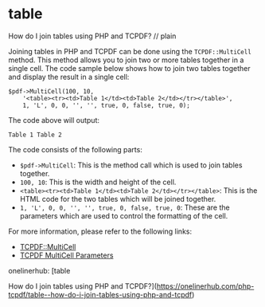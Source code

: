 # table

How do I join tables using PHP and TCPDF?
// plain

Joining tables in PHP and TCPDF can be done using the `TCPDF::MultiCell` method. This method allows you to join two or more tables together in a single cell. The code sample below shows how to join two tables together and display the result in a single cell:

```
$pdf->MultiCell(100, 10,
    '<table><tr><td>Table 1</td><td>Table 2</td></tr></table>',
    1, 'L', 0, 0, '', '', true, 0, false, true, 0);
```

The code above will output:

```
Table 1 Table 2
```

The code consists of the following parts:

- `$pdf->MultiCell`: This is the method call which is used to join tables together.
- `100, 10`: This is the width and height of the cell.
- `<table><tr><td>Table 1</td><td>Table 2</td></tr></table>`: This is the HTML code for the two tables which will be joined together.
- `1, 'L', 0, 0, '', '', true, 0, false, true, 0`: These are the parameters which are used to control the formatting of the cell.

For more information, please refer to the following links:

- [TCPDF::MultiCell](https://tcpdf.org/doc/class-TCPDF/#a_MultiCell)
- [TCPDF MultiCell Parameters](https://tcpdf.org/doc/code/classTCPDF.html#acdcb8f3b9f3d9545170858fb8a5a9a8c)

onelinerhub: [table

How do I join tables using PHP and TCPDF?](https://onelinerhub.com/php-tcpdf/table--how-do-i-join-tables-using-php-and-tcpdf)